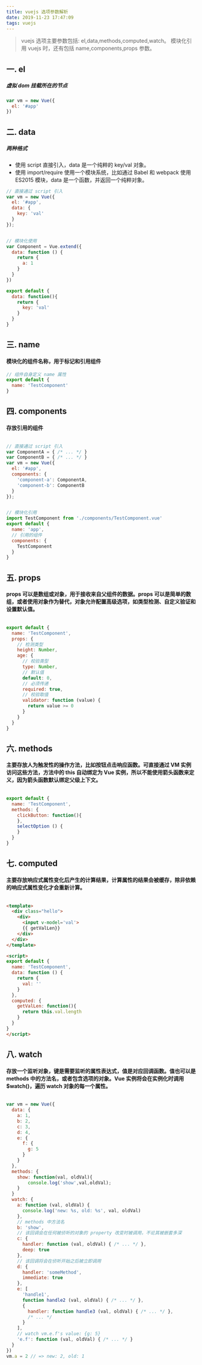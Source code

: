 ```yaml
---
title: vuejs 选项参数解析
date: 2019-11-23 17:47:09
tags: vuejs
---
```

> vuejs 选项主要参数包括: el,data,methods,computed,watch。
> 模块化引用 vuejs 时，还有包括 name,components,props 参数。

<!-- more -->

## 一. el
##### 虚拟 dom 挂载所在的节点
```js
var vm = new Vue({
  el: '#app'
})
```

## 二. data
##### 两种格式
- 使用 script 直接引入，data 是一个纯粹的 key/val 对象。
- 使用 import/require 使用一个模块系统，比如通过 Babel 和 webpack 使用 ES2015 模块，data 是一个函数，并返回一个纯粹对象。

```js
// 直接通过 script 引入
var vm = new Vue({
  el: '#app',
  data: {
    key: 'val'
  }
});


// 模块化使用
var Component = Vue.extend({
  data: function () {
    return { 
      a: 1 
    }
  }
})

export default {
  data: function(){
    return {
      key: 'val'
    }
  }
}
```


## 三. name
#### 模块化的组件名称，用于标记和引用组件

```js
// 组件自身定义 name 属性
export default {
  name: 'TestComponent'
}
```

## 四. components

#### 存放引用的组件

```js

// 直接通过 script 引入
var ComponentA = { /* ... */ }
var ComponentB = { /* ... */ }
var vm = new Vue({
  el: '#app',
  components: {
    'component-a': ComponentA,
    'component-b': ComponentB
  }
});


// 模块化引用
import TestComponent from './components/TestComponent.vue'
export default {
  name: 'app',
  // 引用的组件
  components: {
    TestComponent
  }
}

```

## 五. props 
#### props 可以是数组或对象，用于接收来自父组件的数据。props 可以是简单的数组，或者使用对象作为替代，对象允许配置高级选项，如类型检测、自定义验证和设置默认值。

```js

export default {
  name: 'TestComponent',
  props: {
    // 检测类型
    height: Number,
    age: {
      // 校验类型
      type: Number,
      // 默认值
      default: 0,
      // 必须传递
      required: true,
      // 校验取值
      validator: function (value) {
        return value >= 0
      }
    }
  }
}
```


## 六. methods

#### 主要存放人为触发性的操作方法，比如按钮点击响应函数。可直接通过 VM 实例访问这些方法，方法中的 this 自动绑定为 Vue 实例，所以不能使用箭头函数来定义，因为箭头函数默认绑定父级上下文。

```js

export default {
  name: 'TestComponent',
  methods: {
    clickButton: function(){
    },
    selectOption () {
    }
  }
}
```


## 七. computed

#### 主要存放响应式属性变化后产生的计算结果，计算属性的结果会被缓存，除非依赖的响应式属性变化才会重新计算。

```html

<template>
  <div class="hello">
    <div>
      <input v-model='val'>
      {{ getValLen}}
    </div>
  </div>
</template>

<script>
export default {
  name: 'TestComponent',
  data: function () {
    return {
      val: ''
    }
  },
  computed: {
    getValLen: function(){
      return this.val.length
    }
  }
}
</script>
```

## 八. watch

#### 存放一个监听对象，键是需要监听的属性表达式，值是对应回调函数。值也可以是 methods 中的方法名，或者包含选项的对象。Vue 实例将会在实例化时调用 $watch()，遍历 watch 对象的每一个属性。

```js

var vm = new Vue({
  data: {
    a: 1,
    b: 2,
    c: 3,
    d: 4,
    e: {
      f: {
        g: 5
      }
    }
  },
  methods: {
    show: function(val, oldVal){
        console.log('show',val,oldVal);
    }
  }
  watch: {
    a: function (val, oldVal) {
      console.log('new: %s, old: %s', val, oldVal)
    },
    // methods 中方法名
    b: 'show',
    // 该回调会在任何被侦听的对象的 property 改变时被调用，不论其被嵌套多深
    c: {
      handler: function (val, oldVal) { /* ... */ },
      deep: true
    },
    // 该回调将会在侦听开始之后被立即调用
    d: {
      handler: 'someMethod',
      immediate: true
    },
    e: [
      'handle1',
      function handle2 (val, oldVal) { /* ... */ },
      {
        handler: function handle3 (val, oldVal) { /* ... */ },
        /* ... */
      }
    ],
    // watch vm.e.f's value: {g: 5}
    'e.f': function (val, oldVal) { /* ... */ }
  }
})
vm.a = 2 // => new: 2, old: 1
```

